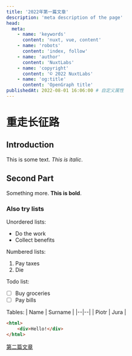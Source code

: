 ```yaml
---
title: '2022年第一篇文章'
description: 'meta description of the page'
head:
  meta:
    - name: 'keywords'
      content: 'nuxt, vue, content'
    - name: 'robots'
      content: 'index, follow'
    - name: 'author'
      content: 'NuxtLabs'
    - name: 'copyright'
      content: '© 2022 NuxtLabs'
    - name: 'og:title'
      content: 'OpenGraph title'
publishedAt: 2022-08-01 16:06:00 # 自定义属性
---
```


<!-- 
  https://content.nuxt.com/usage/markdown
  Front-matter中不写title时，title会自动匹配 #h1
 -->

<!--  -->
<!-- https://content.nuxt.com/components/prose -->
<!-- https://tailwindcss.com/docs/plugins#typography -->
<!-- https://github.com/tailwindlabs/tailwindcss-typography -->
<!-- https://tailwindcss-typography.vercel.app/ -->

# 重走长征路

## Introduction 
This is some text. *This is italic*.

## Second Part
Something more. **This is bold**.

### Also try lists
Unordered lists:
 - Do the work
 - Collect benefits

Numbered lists:

 1. Pay taxes
 2. Die

Todo list:
 - [ ] Buy groceries
 - [ ] Pay bills

Tables:
| Name | Surname |
|--|--|
| Piotr | Jura |

```html
<html>
	<div>Hello!</div>
</html>
```

[第二篇文章](/blog/second)
